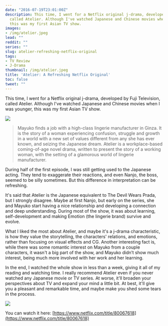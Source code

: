 ```yaml
---
date: "2016-07-19T23:01:00Z"
description: This time, I went for a Netflix original j-drama, developed by Fuji Television,
  called Atelier. Although I've watched Japanese and Chinese movies when I was younger,
  this was my first Asian TV show.
images:
- /img/atelier.jpeg
lead: ""
reddit: ""
series: ""
slug: atelier-refreshing-netflix-original
tags:
- TV Review
- J-Drama
thumbnail: /img/atelier.jpeg
title: 'Atelier: A Refreshing Netflix Original'
toc: false
tweet: ""
---
```

This time, I went for a Netflix original j-drama, developed by Fuji Television, called Atelier. Although I've watched Japanese and Chinese movies when I was younger, this was my first Asian TV show.

<!--more-->

![](/img/atelier.jpeg)

> Mayuko finds a job with a high-class lingerie manufacturer in Ginza. It is the story of a woman experiencing confusion, struggle and growth in a world with a new set of values different from any she has ever known, and seizing the Japanese dream. Atelier is a workplace-based coming-of-age novel drama, written to present the story of a working woman, with the setting of a glamorous world of lingerie manufacturer.

During half of the first episode, I was still getting used to the Japanese acting. They tend to exaggerate their reactions, and even Nanjo, the boss, seemed to be silly sometimes. But this difference in interpretation can be refreshing.

It's said that Atelier is the Japanese equivalent to The Devil Wears Prada, but I strongly disagree. Maybe at first Nanjo, but early on the series, she and Mayuko start having a nice relationship and developing a connection and deep understanding. During most of the show, it was about learning, self-development and making Emotion (the lingerie brand) survive and evolve.

What I liked the most about Atelier, and maybe it's a j-drama characteristic, is how they value the storytelling, the characters' relations, and emotions, rather than focusing on visual effects and CG. Another interesting fact is, while there was some romantic interest on Mayuko from a couple characters, it wasn't a big part of the show, and Mayuko didn’t show much interest, being much more involved with her work and her learning.

In the end, I watched the whole show in less than a week, giving it all of my reading and watching time. I really recommend Atelier even if you never watched any Japanese movie or TV series. At worse, it'll broaden your perspectives about TV and expand your mind a little bit. At best, it'll give you a pleasant and remarkable time, and maybe make you shed some tears in the process.

![](https://i.imgur.com/iNNoKBu.jpg)

You can watch it here: [https://www.netflix.com/title/80067618](https://www.netflix.com/title/80067618)